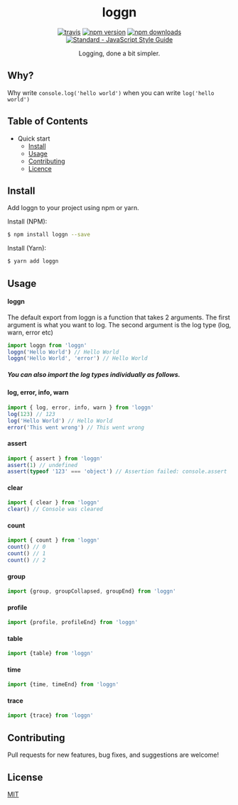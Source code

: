 <h1 align="center">
  loggn
</h1>

<p align="center">
  <a href="https://travis-ci.org/jxshco/loggn"><img src="https://travis-ci.org/jxshco/loggn.svg?branch=master" alt="travis"></a>
  <a href="https://www.npmjs.com/package/loggn"><img src="https://img.shields.io/npm/v/loggn.svg" alt="npm version"></a>
  <a href="https://www.npmjs.com/package/loggn"><img src="https://img.shields.io/npm/dt/loggn.svg" alt="npm downloads"></a>
  <a href="https://standardjs.com"><img src="https://img.shields.io/badge/code_style-standard-brightgreen.svg" alt="Standard - JavaScript Style Guide"></a>
</p>

<p align="center">Logging, done a bit simpler.</p>

## Why?

Why write ```console.log('hello world')``` when you can write ```log('hello world')```

## Table of Contents

- Quick start
  - [Install](#install)
  - [Usage](#usage)
  - [Contributing](#contributing)
  - [Licence](#usage)

## Install

Add loggn to your project using npm or yarn.

Install (NPM):
```bash
$ npm install loggn --save
```

Install (Yarn):
```bash
$ yarn add loggn
```

## Usage
#### loggn
The default export from loggn is a function that takes 2 arguments. The first argument is what you want to log. The second argument is the log type (log, warn, error etc)
```js
import loggn from 'loggn'
loggn('Hello World') // Hello World
loggn('Hello World', 'error') // Hello World
```

##### You can also import the log types individually as follows.

#### log, error, info, warn
```js
import { log, error, info, warn } from 'loggn'
log(123) // 123
log('Hello World') // Hello World
error('This went wrong') // This went wrong
```

#### assert
```js
import { assert } from 'loggn'
assert(1) // undefined
assert(typeof '123' === 'object') // Assertion failed: console.assert
```

#### clear
```js
import { clear } from 'loggn'
clear() // Console was cleared
```

#### count
```js
import { count } from 'loggn'
count() // 0
count() // 1
count() // 2
```

#### group
```js
import {group, groupCollapsed, groupEnd} from 'loggn'
```

#### profile
```js
import {profile, profileEnd} from 'loggn'
```

#### table
```js
import {table} from 'loggn'
```

#### time
```js
import {time, timeEnd} from 'loggn'
```

#### trace
```js
import {trace} from 'loggn'
```

## Contributing

Pull requests for new features, bug fixes, and suggestions are welcome!

## License

[MIT](https://github.com/jxshco/loggn/blob/master/LICENSE)
